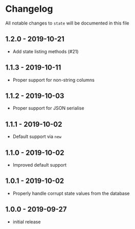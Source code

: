 # Changelog

All notable changes to `state` will be documented in this file

## 1.2.0 - 2019-10-21

- Add state listing methods (#21)

## 1.1.3 - 2019-10-11

- Proper support for non-string columns

## 1.1.2 - 2019-10-03

- Proper support for JSON serialise

## 1.1.1 - 2019-10-02

- Default support via `new`

## 1.1.0 - 2019-10-02

- Improved default support

## 1.0.1 - 2019-10-02

- Properly handle corrupt state values from the database

## 1.0.0 - 2019-09-27

- initial release

